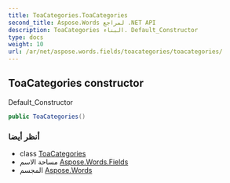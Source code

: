 ```yaml
---
title: ToaCategories.ToaCategories
second_title: Aspose.Words لمراجع .NET API
description: ToaCategories البناء. Default_Constructor
type: docs
weight: 10
url: /ar/net/aspose.words.fields/toacategories/toacategories/
---
```

## ToaCategories constructor

Default_Constructor

```csharp
public ToaCategories()
```

### أنظر أيضا

* class [ToaCategories](../)
* مساحة الاسم [Aspose.Words.Fields](../../toacategories/)
* المجسم [Aspose.Words](../../../)



